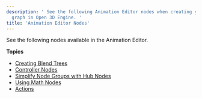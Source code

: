 ```yaml
---
description: ' See the following Animation Editor nodes when creating your animation
  graph in Open 3D Engine. '
title: 'Animation Editor Nodes'
---
```


See the following nodes available in the Animation Editor.

**Topics**
+ [Creating Blend Trees](/docs/user-guide/visualization/animation/animation-editor/creating-blend-trees/)
+ [Controller Nodes](/docs/user-guide/visualization/animation/animation-editor/controller-nodes/)
+ [Simplify Node Groups with Hub Nodes](/docs/user-guide/visualization/animation/animation-editor/using-hub-nodes-to-simplify-groups/)
+ [Using Math Nodes](/docs/user-guide/visualization/animation/animation-editor/math-nodes/)
+ [Actions](/docs/user-guide/visualization/animation/animation-editor/actions/)
